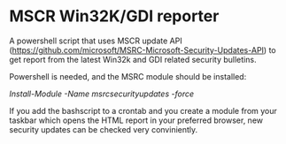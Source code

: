 MSCR Win32K/GDI reporter
========================

A powershell script that uses MSCR update API (https://github.com/microsoft/MSRC-Microsoft-Security-Updates-API) to get report from the latest Win32k and GDI related security bulletins.

Powershell is needed, and the MSRC module should be installed:

*Install-Module -Name msrcsecurityupdates -force*

If you add the bashscript to a crontab and you create a module from your taskbar which opens the HTML report in your preferred browser, new security updates can be checked very conviniently.
